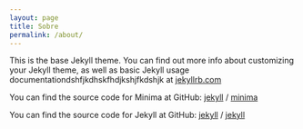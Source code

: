 ```yaml
---
layout: page
title: Sobre
permalink: /about/
---
```


This is the base Jekyll theme. You can find out more info about customizing your Jekyll theme, as well as basic Jekyll usage documentationdshfjkdhskfhdjkshjfkdshjk at [jekyllrb.com](https://jekyllrb.com/)

You can find the source code for Minima at GitHub:
[jekyll][jekyll-organization] /
[minima](https://github.com/jekyll/minima)

You can find the source code for Jekyll at GitHub:
[jekyll][jekyll-organization] /
[jekyll](https://github.com/jekyll/jekyll)


[jekyll-organization]: https://github.com/jekyll
